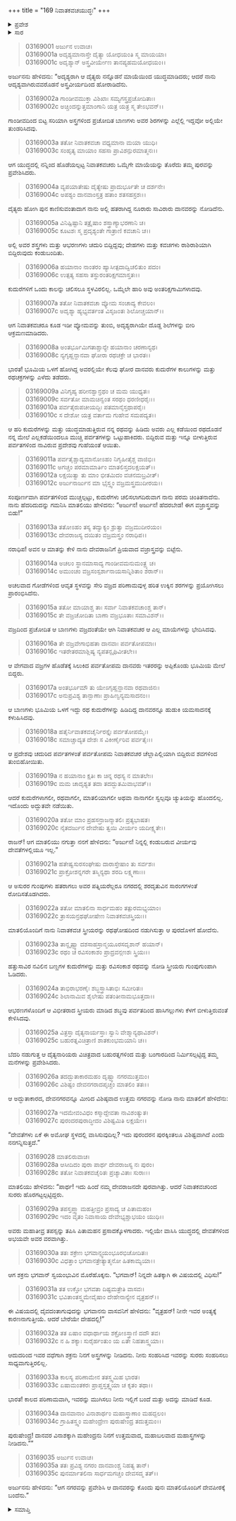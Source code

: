 +++
title = "169 ನಿವಾತಕವಚಯುದ್ಧಃ"
+++

<details><summary>ಪ್ರವೇಶ</summary>


।।   ಓಂ ಓಂ ನಮೋ ನಾರಾಯಣಾಯ।।   ಶ್ರೀ ವೇದವ್ಯಾಸಾಯ ನಮಃ ।।

ಶ್ರೀ ಕೃಷ್ಣದ್ವೈಪಾಯನ ವೇದವ್ಯಾಸ ವಿರಚಿತ  

**ಶ್ರೀ ಮಹಾಭಾರತ**

**ಆರಣ್ಯಕ ಪರ್ವ**

**ಯಕ್ಷಯುದ್ಧ ಪರ್ವ**

**ಅಧ್ಯಾಯ 169**

</details>


<details><summary>ಸಾರ</summary>

ನಿವಾತಕವಚರ ವಿನಾಶ (1-35).

</details>


> 03169001 ಅರ್ಜುನ ಉವಾಚ।  
03169001a ಅದೃಶ್ಯಮಾನಾಸ್ತೇ ದೈತ್ಯಾ ಯೋಧಯಂತಿ ಸ್ಮ ಮಾಯಯಾ।  
03169001c ಅದೃಶ್ಯಾನ್ ಅಸ್ತ್ರವೀರ್ಯೇಣ ತಾನಪ್ಯಹಮಯೋಧಯಂ।।

ಅರ್ಜುನನು ಹೇಳಿದನು: “ಅದೃಶ್ಯರಾಗಿ ಆ ದೈತ್ಯರು ನನ್ನೊಡನೆ ಮಾಯೆಯಿಂದ ಯುದ್ಧಮಾಡಿದರು; ಆದರೆ ನಾನು ಆದೃಶ್ಯವಾಗಿರುವವರೊಡನೆ ಅಸ್ತ್ರವೀರ್ಯದಿಂದ ಹೋರಾಡಿದೆನು.

> 03169002a ಗಾಂಡೀವಮುಕ್ತಾ ವಿಶಿಖಾಃ ಸಮ್ಯಗಸ್ತ್ರಪ್ರಚೋದಿತಾಃ।  
03169002c ಅಚ್ಚಿಂದನ್ನುತ್ತಮಾಂಗಾನಿ ಯತ್ರ ಯತ್ರ ಸ್ಮ ತೇಽಭವನ್।।

ಗಾಂಡೀವದಿಂದ ಬಿಟ್ಟ ಸರಿಯಾಗಿ ಅಸ್ತ್ರಗಳಿಂದ ಪ್ರಚೋದಿತ ಬಾಣಗಳು ಅವರ ಶಿರಗಳನ್ನು ಎಲ್ಲೆಲ್ಲಿ ಇದ್ದವೋ ಅಲ್ಲಿಯೇ ತುಂಡರಿಸಿದವು.

> 03169003a ತತೋ ನಿವಾತಕವಚಾ ವಧ್ಯಮಾನಾ ಮಯಾ ಯುಧಿ।   
03169003c ಸಂಹೃತ್ಯ ಮಾಯಾಂ ಸಹಸಾ ಪ್ರಾವಿಶನ್ಪುರಮಾತ್ಮನಃ।।

ಆಗ ಯುದ್ಧದಲ್ಲಿ ನನ್ನಿಂದ ಹೊಡೆಯಲ್ಪಟ್ಟ ನಿವಾತಕವಚರು ಒಮ್ಮೆಗೇ ಮಾಯೆಯನ್ನು ತೊರೆದು ತಮ್ಮ ಪುರವನ್ನು ಪ್ರವೇಶಿಸಿದರು.

> 03169004a ವ್ಯಪಯಾತೇಷು ದೈತ್ಯೇಷು ಪ್ರಾದುರ್ಭೂತೇ ಚ ದರ್ಶನೇ।  
03169004c ಅಪಶ್ಯಂ ದಾನವಾಂಸ್ತತ್ರ ಹತಾಂ ಶತಸಹಸ್ರಶಃ।।

ದೈತ್ಯರು ಹೋಗಿ ಪುನ ಕಾಣಿಸುವಂತಾದಾಗ ನಾನು ಅಲ್ಲಿ ಹತರಾಗಿದ್ದ ನೂರಾರು ಸಾವಿರಾರು ದಾನವರನ್ನು ನೋಡಿದೆನು.

> 03169005a ವಿನಿಷ್ಪಿಷ್ಟಾನಿ ತತ್ರೈಷಾಂ ಶಸ್ತ್ರಾಣ್ಯಾಭರಣಾನಿ ಚ।  
03169005c ಕೂಟಶಃ ಸ್ಮ ಪ್ರದೃಶ್ಯಂತೇ ಗಾತ್ರಾಣಿ ಕವಚಾನಿ ಚ।।

ಅಲ್ಲಿ ಅವರ ಶಸ್ತ್ರಗಳು ಮತ್ತು ಆಭರಣಗಳು ಚದುರಿ ಬಿದ್ದಿದ್ದವು; ದೇಹಗಳು ಮತ್ತು ಕವಚಗಳು ರಾಶಿರಾಶಿಯಾಗಿ ಬಿದ್ದಿರುವುದು ಕಂಡುಬಂದಿತು.

> 03169006a ಹಯಾನಾಂ ನಾಂತರಂ ಹ್ಯಾಸೀತ್ಪದಾದ್ವಿಚಲಿತುಂ ಪದಂ।  
03169006c ಉತ್ಪತ್ಯ ಸಹಸಾ ತಸ್ಥುರಂತರಿಕ್ಷಗಮಾಸ್ತತಃ।।

ಕುದುರೆಗಳಿಗೆ ಒಂದು ಕಾಲನ್ನು ಚಲಿಸಲೂ ಸ್ಥಳವಿರಲಿಲ್ಲ. ಒಮ್ಮೆಲೇ ಹಾರಿ ಅವು ಅಂತರಿಕ್ಷಗಾಮಿಗಳಾದವು.

> 03169007a ತತೋ ನಿವಾತಕವಚಾ ವ್ಯೋಮ ಸಂಚಾದ್ಯ ಕೇವಲಂ।  
03169007c ಅದೃಶ್ಯಾ ಹ್ಯಭ್ಯವರ್ತಂತ ವಿಸೃಜಂತಃ ಶಿಲೋಚ್ಚಯಾನ್।।

ಆಗ ನಿವಾತಕವಚರೂ ಕೂಡ ಇಡೀ ವ್ಯೋಮವನ್ನು ತುಂಬಿ, ಅದೃಶ್ಯರಾಗಿಯೇ ದೊಡ್ಡ ಶಿಲೆಗಳನ್ನು ಬೀರಿ ಆಕ್ರಮಣಮಾಡಿದರು.

> 03169008a ಅಂತರ್ಭೂಮಿಗತಾಶ್ಚಾನ್ಯೇ ಹಯಾನಾಂ ಚರಣಾನ್ಯಥ।  
03169008c ನ್ಯಗೃಹ್ಣನ್ದಾನವಾ ಘೋರಾ ರಥಚಕ್ರೇ ಚ ಭಾರತ।।

ಭಾರತ! ಭೂಮಿಯ ಒಳಗೆ ಹೋಗಿದ್ದ ಅವರಲ್ಲಿಯೇ ಕೆಲವು ಘೋರ ದಾನವರು ಕುದುರೆಗಳ ಕಾಲುಗಳನ್ನು ಮತ್ತು ರಥಚಕ್ರಗಳನ್ನು ಎಳೆದು ತಡೆದರು.

> 03169009a ವಿನಿಗೃಹ್ಯ ಹರೀನಶ್ವಾನ್ರಥಂ ಚ ಮಮ ಯುಧ್ಯತಃ।   
03169009c ಸರ್ವತೋ ಮಾಮಚಿನ್ವಂತ ಸರಥಂ ಧರಣೀಧರೈಃ।।  
03169010a ಪರ್ವತೈರುಪಚೀಯದ್ಭಿಃ ಪತಮಾನೈಸ್ತಥಾಪರೈಃ।  
03169010c ಸ ದೇಶೋ ಯತ್ರ ವರ್ತಾಮ ಗುಹೇವ ಸಮಪದ್ಯತ।।

ಆ ಹರಿ ಕುದುರೆಗಳನ್ನು ಮತ್ತು ಯುದ್ಧಮಾಡುತ್ತಿರುವ ನನ್ನ ರಥವನ್ನು ಹಿಡಿದು ಅವರು ಎಲ್ಲ ಕಡೆಯಿಂದ ರಥದೊಡನೆ ನನ್ನ ಮೇಲೆ ಎಲ್ಲಕಡೆಯಿಂದಲೂ ಮುಚ್ಚಿ ಪರ್ವತಗಳನ್ನು ಒಟ್ಟುಹಾಕಿದರು. ಬಿದ್ದಿರುವ ಮತ್ತು ಇನ್ನೂ ಬೀಳುತ್ತಿರುವ ಪರ್ವತಗಳಿಂದ ನಾವಿರುವ ಪ್ರದೇಶವು ಗುಹೆಯಂತೆ ಆಯಿತು.

> 03169011a ಪರ್ವತೈಶ್ಚಾದ್ಯಮಾನೋಽಹಂ ನಿಗೃಹೀತೈಶ್ಚ ವಾಜಿಭಿಃ।  
03169011c ಅಗಚ್ಚಂ ಪರಮಾಮಾರ್ತಿಂ ಮಾತಲಿಸ್ತದಲಕ್ಷಯತ್।।  
03169012a ಲಕ್ಷಯಿತ್ವಾ ತು ಮಾಂ ಭೀತಮಿದಂ ವಚನಮಬ್ರವೀತ್।  
03169012c ಅರ್ಜುನಾರ್ಜುನ ಮಾ ಭೈಸ್ತ್ವಂ ವಜ್ರಮಸ್ತ್ರಮುದೀರಯ।।

ಸಂಪೂರ್ಣವಾಗಿ ಪರ್ವತಗಳಿಂದ ಮುಚ್ಚಲ್ಪಟ್ಟು, ಕುದುರೆಗಳು ಚಲಿಸಲಾಗದಿರುವಾಗ ನಾನು ಪರಮ ಚಿಂತಿತನಾದೆನು. ನಾನು ಹೆದರಿದುದನ್ನು ಗಮನಿಸಿ ಮಾತಲಿಯು ಹೇಳಿದನು: “ಅರ್ಜುನ! ಅರ್ಜುನ! ಹೆದರಬೇಡ! ಈಗ ವಜ್ರಾಸ್ತ್ರವನ್ನು ಬಿಡು!”

> 03169013a ತತೋಽಹಂ ತಸ್ಯ ತದ್ವಾಕ್ಯಂ ಶ್ರುತ್ವಾ ವಜ್ರಮುದೀರಯಂ।  
03169013c ದೇವರಾಜಸ್ಯ ದಯಿತಂ ವಜ್ರಮಸ್ತ್ರಂ ನರಾಧಿಪ।।

ನರಾಧಿಪ! ಅವನ ಆ ಮಾತನ್ನು ಕೇಳಿ ನಾನು ದೇವರಾಜನಿಗೆ ಪ್ರಿಯವಾದ ವಜ್ರಾಸ್ತ್ರವನ್ನು ಬಿಟ್ಟೆನು.

> 03169014a ಅಚಲಂ ಸ್ಥಾನಮಾಸಾದ್ಯ ಗಾಂಡೀವಮನುಮಂತ್ರ್ಯ ಚ।  
03169014c ಅಮುಂಚಂ ವಜ್ರಸಂಸ್ಪರ್ಶಾನಾಯಸಾನ್ನಿಶಿತಾಂ ಶರಾನ್।।

ಅಚಲವಾದ ಗೋಡೆಗಳಿಂದ ಆವೃತ ಸ್ಥಳವನ್ನು ಸೇರಿ ವಜ್ರದ ಪರಿಣಾಮವುಳ್ಳ ಹರಿತ ಉಕ್ಕಿನ ಶರಗಳನ್ನು ಪ್ರಯೋಗಿಸಲು ಪ್ರಾರಂಭಿಸಿದೆನು.

> 03169015a ತತೋ ಮಾಯಾಶ್ಚ ತಾಃ ಸರ್ವಾ ನಿವಾತಕವಚಾಂಶ್ಚ ತಾನ್।  
03169015c ತೇ ವಜ್ರಚೋದಿತಾ ಬಾಣಾ ವಜ್ರಭೂತಾಃ ಸಮಾವಿಶನ್।।

ವಜ್ರದಿಂದ ಪ್ರಚೋದಿತ ಆ ಬಾಣಗಳು ವಜ್ರದಂತೆಯೇ ಆಗಿ ನಿವಾತಕವಚರ ಆ ಎಲ್ಲ ಮಾಯೆಗಳನ್ನು ಭೇದಿಸಿದವು.

> 03169016a ತೇ ವಜ್ರವೇಗಾಭಿಹತಾ ದಾನವಾಃ ಪರ್ವತೋಪಮಾಃ।   
03169016c ಇತರೇತರಮಾಶ್ಲಿಷ್ಯ ನ್ಯಪತನ್ಪೃಥಿವೀತಲೇ।।

ಆ ವೇಗವಾದ ವಜ್ರಗಳ ಹೊಡೆತಕ್ಕೆ ಸಿಲುಕಿದ ಪರ್ವತೋಪಮ ದಾನವರು ಇತರರನ್ನು ಅಪ್ಪಿಕೊಂಡು ಭೂಮಿಯ ಮೇಲೆ ಬಿದ್ದರು.

> 03169017a ಅಂತರ್ಭೂಮೌ ತು ಯೇಽಗೃಹ್ಣನ್ದಾನವಾ ರಥವಾಜಿನಃ।  
03169017c ಅನುಪ್ರವಿಶ್ಯ ತಾನ್ಬಾಣಾಃ ಪ್ರಾಹಿಣ್ವನ್ಯಮಸಾದನಂ।।

ಆ ಬಾಣಗಳು ಭೂಮಿಯ ಒಳಗೆ ಇದ್ದು ರಥ ಕುದುರೆಗಳನ್ನು ಹಿಡಿದಿದ್ದ ದಾನವರನ್ನೂ ಹುಡುಕಿ ಯಮಸಾದನಕ್ಕೆ ಕಳುಹಿಸಿದವು.

> 03169018a ಹತೈರ್ನಿವಾತಕವಚೈರ್ನಿರಸ್ತೈಃ ಪರ್ವತೋಪಮೈಃ।  
03169018c ಸಮಾಚ್ಚಾದ್ಯತ ದೇಶಃ ಸ ವಿಕೀರ್ಣೈರಿವ ಪರ್ವತೈಃ।।

ಆ ಪ್ರದೇಶವು ಚದುರಿದ ಪರ್ವತಗಳಂತೆ ಪರ್ವತೋಪಮ ನಿವಾತಕವಚರ ಚೆಲ್ಲಾಪಿಲ್ಲಿಯಾಗಿ ಬಿದ್ದಿರುವ ಶವಗಳಿಂದ ತುಂಬಿಹೋಯಿತು.

> 03169019a ನ ಹಯಾನಾಂ ಕ್ಷತಿಃ ಕಾ ಚಿನ್ನ ರಥಸ್ಯ ನ ಮಾತಲೇಃ।  
03169019c ಮಮ ಚಾದೃಶ್ಯತ ತದಾ ತದದ್ಭುತಮಿವಾಭವತ್।।

ಆದರೆ ಕುದುರೆಗಳಾಗಲೀ, ರಥವಾಗಲೀ, ಮಾತಲಿಯಾಗಲೀ ಅಥವಾ ನಾನಾಗಲೀ ಸ್ವಲ್ಪವೂ ಚ್ಯುತಿಯನ್ನು ಹೊಂದಲಿಲ್ಲ. ಇದೊಂದು ಅದ್ಭುತವೇ ನಡೆಯಿತು.

> 03169020a ತತೋ ಮಾಂ ಪ್ರಹಸನ್ರಾಜನ್ಮಾತಲಿಃ ಪ್ರತ್ಯಭಾಷತ।  
03169020c ನೈತದರ್ಜುನ ದೇವೇಷು ತ್ವಯಿ ವೀರ್ಯಂ ಯದೀಕ್ಷ್ಯತೇ।।

ರಾಜನ್! ಆಗ ಮಾತಲಿಯು ನಗುತ್ತಾ ನನಗೆ ಹೇಳಿದನು: “ಅರ್ಜುನ! ನಿನ್ನಲ್ಲಿ ಕಂಡುಬರುವ ವೀರ್ಯವು ದೇವತೆಗಳಲ್ಲಿಯೂ ಇಲ್ಲ.”

> 03169021a ಹತೇಷ್ವಸುರಸಂಘೇಷು ದಾರಾಸ್ತೇಷಾಂ ತು ಸರ್ವಶಃ।  
03169021c ಪ್ರಾಕ್ರೋಶನ್ನಗರೇ ತಸ್ಮಿನ್ಯಥಾ ಶರದಿ ಲಕ್ಷ್ಮಣಾಃ।।

ಆ ಅಸುರರ ಗುಂಪುಗಳು ಹತರಾಗಲು ಅವರ ಪತ್ನಿಯರೆಲ್ಲರೂ ನಗರದಲ್ಲಿ ಶರದೃತುವಿನ ಸಾರಂಗಗಳಂತೆ ರೋದಿಸತೊಡಗಿದರು.

> 03169022a ತತೋ ಮಾತಲಿನಾ ಸಾರ್ಧಮಹಂ ತತ್ಪುರಮಭ್ಯಯಾಂ।  
03169022c ತ್ರಾಸಯನ್ರಥಘೋಷೇಣ ನಿವಾತಕವಚಸ್ತ್ರಿಯಃ।।

ಮಾತಲಿಯೊಂದಿಗೆ ನಾನು ನಿವಾತಕವಚ ಸ್ತ್ರೀಯರನ್ನು ರಥಘೋಷದಿಂದ ನಡುಗಿಸುತ್ತಾ ಆ ಪುರದೊಳಗೆ ಹೋದೆನು.

> 03169023a ತಾನ್ದೃಷ್ಟ್ವಾ ದಶಸಾಹಸ್ರಾನ್ಮಯೂರಸದೃಶಾನ್ ಹಯಾನ್।  
03169023c ರಥಂ ಚ ರವಿಸಂಕಾಶಂ ಪ್ರಾದ್ರವನ್ಗಣಶಃ ಸ್ತ್ರಿಯಃ।।

ಹತ್ತುಸಾವಿರ ನವಿಲಿನ ಬಣ್ಣಗಳ ಕುದುರೆಗಳನ್ನು ಮತ್ತು ರವಿಸಂಕಾಶ ರಥವನ್ನು ನೋಡಿ ಸ್ತ್ರೀಯರು ಗುಂಪುಗುಂಪಾಗಿ ಓಡಿದರು.

> 03169024a ತಾಭಿರಾಭರಣೈಃ ಶಬ್ಧಸ್ತ್ರಾಸಿತಾಭಿಃ ಸಮೀರಿತಃ।  
03169024c ಶಿಲಾನಾಮಿವ ಶೈಲೇಷು ಪತಂತೀನಾಮಭೂತ್ತದಾ।।

ಆಭರಣಗಳೊಂದಿಗೆ ಆ ವಿಭೀತರಾದ ಸ್ತ್ರೀಯರು ಮಾಡಿದ ಶಬ್ಧವು ಪರ್ವತದಿಂದ ಹಾಸಿಗಲ್ಲುಗಳು ಕೆಳಗೆ ಬೀಳುತ್ತಿರುವಂತೆ ಕೇಳಿಸಿದವು.

> 03169025a ವಿತ್ರಸ್ತಾ ದೈತ್ಯನಾರ್ಯಸ್ತಾಃ ಸ್ವಾನಿ ವೇಶ್ಮಾನ್ಯಥಾವಿಶನ್।  
03169025c ಬಹುರತ್ನವಿಚಿತ್ರಾಣಿ ಶಾತಕುಂಭಮಯಾನಿ ಚ।।

ಬೆದರಿ ನಡುಗುತ್ತ ಆ ದೈತ್ಯನಾರಿಯರು ವಿಚಿತ್ರವಾದ ಬಹುರತ್ನಗಳಿಂದ ಮತ್ತು ಬಂಗಾರದಿಂದ ನಿರ್ಮಿಸಲ್ಪಟ್ಟಿದ್ದ ತಮ್ಮ ಮನೆಗಳನ್ನು ಪ್ರವೇಶಿಸಿದರು.

> 03169026a ತದದ್ಭುತಾಕಾರಮಹಂ ದೃಷ್ಟ್ವಾ ನಗರಮುತ್ತಮಂ।  
03169026c ವಿಶಿಷ್ಟಂ ದೇವನಗರಾದಪೃಚ್ಚಂ ಮಾತಲಿಂ ತತಃ।।

ಆ ಅದ್ಭುತಾಕಾರದ, ದೇವನಗರವನ್ನೂ ಮೀರಿದ ವಿಶಿಷ್ಠವಾದ ಉತ್ತಮ ನಗರವನ್ನು ನೋಡಿ ನಾನು ಮಾತಲಿಗೆ ಹೇಳಿದೆನು:

> 03169027a ಇದಮೇವಂವಿಧಂ ಕಸ್ಮಾದ್ದೇವತಾ ನಾವಿಶಂತ್ಯುತ।  
03169027c ಪುರಂದರಪುರಾದ್ಧೀದಂ ವಿಶಿಷ್ಟಮಿತಿ ಲಕ್ಷಯೇ।।

“ದೇವತೆಗಳು ಏಕೆ ಈ ಅಮೋಘ ಸ್ಥಳದಲ್ಲಿ ವಾಸಿಸುವುದಿಲ್ಲ? ಇದು ಪುರಂದರನ ಪುರಕ್ಕಿಂತಲೂ ವಿಶಿಷ್ಟವಾಗಿದೆ ಎಂದು ನನಗನ್ನಿಸುತ್ತದೆ.”

> 03169028 ಮಾತಲಿರುವಾಚ।  
03169028a ಆಸೀದಿದಂ ಪುರಾ ಪಾರ್ಥ ದೇವರಾಜಸ್ಯ ನಃ ಪುರಂ।  
03169028c ತತೋ ನಿವಾತಕವಚೈರಿತಃ ಪ್ರಚ್ಯಾವಿತಾಃ ಸುರಾಃ।।

ಮಾತಲಿಯು ಹೇಳಿದನು: “ಪಾರ್ಥ! ಇದು ಹಿಂದೆ ನಮ್ಮ ದೇವರಾಜನದೇ ಪುರವಾಗಿತ್ತು. ಆದರೆ ನಿವಾತಕವಚರಿಂದ ಸುರರು ಹೊರಗಟ್ಟಲ್ಪಟ್ಟಿದ್ದರು.

> 03169029a ತಪಸ್ತಪ್ತ್ವಾ ಮಹತ್ತೀವ್ರಂ ಪ್ರಸಾದ್ಯ ಚ ಪಿತಾಮಹಂ।  
03169029c ಇದಂ ವೃತಂ ನಿವಾಸಾಯ ದೇವೇಭ್ಯಶ್ಚಾಭಯಂ ಯುಧಿ।।

ಅವರು ಮಹಾತೀವ್ರ ತಪಸ್ಸನ್ನು ತಪಿಸಿ ಪಿತಾಮಹನ ಪ್ರಸಾದಕ್ಕೊಳಗಾದರು. ಇಲ್ಲಿಯೇ ವಾಸಿಸಿ ಯುದ್ಧದಲ್ಲಿ ದೇವತೆಗಳಿಂದ ಅಭಯವೇ ಅವರ ವರವಾಗಿತ್ತು.

> 03169030a ತತಃ ಶಕ್ರೇಣ ಭಗವಾನ್ಸ್ವಯಂಭೂರಭಿಚೋದಿತಃ।  
03169030c ವಿಧತ್ತಾಂ ಭಗವಾನತ್ರೇತ್ಯಾತ್ಮನೋ ಹಿತಕಾಮ್ಯಯಾ।।

ಆಗ ಶಕ್ರನು ಭಗವಾನ್ ಸ್ವಯಂಭುವಿನ ಮೊರೆಹೊಕ್ಕನು. “ಭಗವಾನ್! ನಿನ್ನದೇ ಹಿತಕ್ಕಾಗಿ ಈ ವಿಷಯದಲ್ಲಿ ವಿಧಿಸು!”

> 03169031a ತತ ಉಕ್ತೋ ಭಗವತಾ ದಿಷ್ಟಮತ್ರೇತಿ ವಾಸವಃ।  
03169031c ಭವಿತಾಂತಸ್ತ್ವಮೇವೈಷಾಂ ದೇಹೇನಾನ್ಯೇನ ವೃತ್ರಹನ್।।

ಈ ವಿಷಯದಲ್ಲಿ ದೈವದಂತಾಗುವುದನ್ನು ಭಗವಾನನು ವಾಸವನಿಗೆ ಹೇಳಿದನು: “ವೃತ್ರಹನ್! ನೀನೇ ಇವರ ಅಂತ್ಯಕ್ಕೆ ಕಾರಣನಾಗುತ್ತೀಯೆ. ಆದರೆ ಬೇರೆಯೇ ದೇಹದಲ್ಲಿ!”

> 03169032a ತತ ಏಷಾಂ ವಧಾರ್ಥಾಯ ಶಕ್ರೋಽಸ್ತ್ರಾಣಿ ದದೌ ತವ।  
03169032c ನ ಹಿ ಶಕ್ಯಾಃ ಸುರೈರ್ಹಂತುಂ ಯ ಏತೇ ನಿಹತಾಸ್ತ್ವಯಾ।।

ಆದುದರಿಂದ ಇವರ ವಧೆಗಾಗಿ ಶಕ್ರನು ನಿನಗೆ ಅಸ್ತ್ರಗಳನ್ನು ನೀಡಿದನು. ನೀನು ಸಂಹರಿಸಿದ ಇವರನ್ನು ಸುರರು ಸಂಹರಿಸಲು ಸಾಧ್ಯವಾಗುತ್ತಿರಲಿಲ್ಲ.

> 03169033a ಕಾಲಸ್ಯ ಪರಿಣಾಮೇನ ತತಸ್ತ್ವಮಿಹ ಭಾರತ।  
03169033c ಏಷಾಮಂತಕರಃ ಪ್ರಾಪ್ತಸ್ತತ್ತ್ವಯಾ ಚ ಕೃತಂ ತಥಾ।।

ಭಾರತ! ಕಾಲದ ಪರಿಣಾಮವಾಗಿ, ಇವರನ್ನು ಮುಗಿಸಲು ನೀನು ಇಲ್ಲಿಗೆ ಬಂದೆ ಮತ್ತು ಅದನ್ನು ಮಾಡಿದೆ ಕೂಡ.

> 03169034a ದಾನವಾನಾಂ ವಿನಾಶಾರ್ಥಂ ಮಹಾಸ್ತ್ರಾಣಾಂ ಮಹದ್ಬಲಂ।  
03169034c ಗ್ರಾಹಿತಸ್ತ್ವಂ ಮಹೇಂದ್ರೇಣ ಪುರುಷೇಂದ್ರ ತದುತ್ತಮಂ।।

ಪುರುಷೇಂದ್ರ! ದಾನವರ ವಿನಾಶಕ್ಕಾಗಿ ಮಹೇಂದ್ರನು ನಿನಗೆ ಉತ್ತಮವಾದ, ಮಹಾಬಲವಾದ ಮಹಾಸ್ತ್ರಗಳನ್ನು ನೀಡಿದನು.””

> 03169035 ಅರ್ಜುನ ಉವಾಚ।  
03169035a ತತಃ ಪ್ರವಿಶ್ಯ ನಗರಂ ದಾನವಾಂಶ್ಚ ನಿಹತ್ಯ ತಾನ್।  
03169035c ಪುನರ್ಮಾತಲಿನಾ ಸಾರ್ಧಮಗಚ್ಚಂ ದೇವಸದ್ಮ ತತ್।।

ಅರ್ಜುನನು ಹೇಳಿದನು: “ಆಗ ನಗರವನ್ನು ಪ್ರವೇಶಿಸಿ ಆ ದಾನವರನ್ನು ಕೊಂದು ಪುನಃ ಮಾತಲಿಯೊಂದಿಗೆ ದೇವಪೀಠಕ್ಕೆ ಬಂದೆನು.”

<details><summary>ಸಮಾಪ್ತಿ</summary>


ಇತಿ ಶ್ರೀ ಮಹಾಭಾರತೇ ಆರಣ್ಯಕಪರ್ವಣಿ ಯಕ್ಷಯುದ್ಧಪರ್ವಣಿ ನಿವಾತಕವಚಯುದ್ಧೇ ಏಕೋನಸಪ್ತತ್ಯಧಿಕಶತತಮೋಽಧ್ಯಾಯ:।  
ಇದು ಮಹಾಭಾರತದ ಆರಣ್ಯಕಪರ್ವದಲ್ಲಿ ಯಕ್ಷಯುದ್ಧಪರ್ವದಲ್ಲಿ ನಿವಾತಕವಚಯುದ್ಧದಲ್ಲಿ ನೂರಾಅರವತ್ತೊಂಭತ್ತನೆಯ ಅಧ್ಯಾಯವು.

</details>
